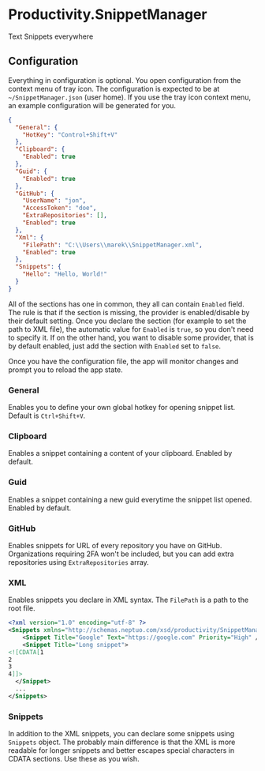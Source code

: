 # Productivity.SnippetManager
Text Snippets everywhere

## Configuration

Everything in configuration is optional. You open configuration from the context menu of tray icon.
The configuration is expected to be at `~/SnippetManager.json` (user home). If you use the tray icon context menu, an example configuration will be generated for you.

```json
{
  "General": {
    "HotKey": "Control+Shift+V"
  },
  "Clipboard": {
    "Enabled": true
  },
  "Guid": {
    "Enabled": true
  },
  "GitHub": {
    "UserName": "jon",
    "AccessToken": "doe",
    "ExtraRepositories": [],
    "Enabled": true
  },
  "Xml": {
    "FilePath": "C:\\Users\\marek\\SnippetManager.xml",
    "Enabled": true
  },
  "Snippets": {
    "Hello": "Hello, World!"
  }
}
```

All of the sections has one in common, they all can contain `Enabled` field. The rule is that if the section is missing, the provider is enabled/disable by their default setting. Once you declare the section (for example to set the path to XML file), the automatic value for `Enabled` is `true`, so you don't need to specify it. If on the other hand, you want to disable some provider, that is by default enabled, just add the section with `Enabled` set to `false`.

Once you have the configuration file, the app will monitor changes and prompt you to reload the app state.

### General

Enables you to define your own global hotkey for opening snippet list. Default is `Ctrl+Shift+V`.

### Clipboard

Enables a snippet containing a content of your clipboard. Enabled by default.

### Guid

Enables a snippet containing a new guid everytime the snippet list opened. Enabled by default.

### GitHub

Enables snippets for URL of every repository you have on GitHub. Organizations requiring 2FA won't be included, but you can add extra repositories using `ExtraRepositories` array.

### XML

Enables snippets you declare in XML syntax. The `FilePath` is a path to the root file. 

```xml
<?xml version="1.0" encoding="utf-8" ?>
<Snippets xmlns="http://schemas.neptuo.com/xsd/productivity/SnippetManager.xsd">
	<Snippet Title="Google" Text="https://google.com" Priority="High" />
	<Snippet Title="Long snippet">
<![CDATA[1
2
3
4]]>
  </Snippet>
  ...
</Snippets>
```

### Snippets

In addition to the XML snippets, you can declare some snippets using `Snippets` object. The probably main difference is that the XML is more readable for longer snippets and better escapes special characters in CDATA sections. Use these as you wish.
